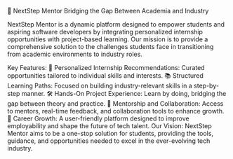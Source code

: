🚀 NextStep Mentor
Bridging the Gap Between Academia and Industry

NextStep Mentor is a dynamic platform designed to empower students and aspiring software developers by integrating personalized internship opportunities with project-based learning. Our mission is to provide a comprehensive solution to the challenges students face in transitioning from academic environments to industry roles.

Key Features:
🌟 Personalized Internship Recommendations: Curated opportunities tailored to individual skills and interests.
📚 Structured Learning Paths: Focused on building industry-relevant skills in a step-by-step manner.
🛠️ Hands-On Project Experience: Learn by doing, bridging the gap between theory and practice.
🤝 Mentorship and Collaboration: Access to mentors, real-time feedback, and collaboration tools to enhance growth.
🎯 Career Growth: A user-friendly platform designed to improve employability and shape the future of tech talent.
Our Vision:
NextStep Mentor aims to be a one-stop solution for students, providing the tools, guidance, and opportunities needed to excel in the ever-evolving tech industry.

